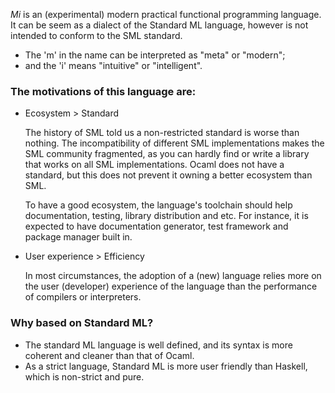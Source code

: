 *Mi* is an (experimental) modern practical functional programming language. It can be seem as a dialect of the Standard ML language, however is not intended to conform to the SML standard.

* The 'm' in the name can be interpreted as "meta" or "modern";
* and the 'i' means "intuitive" or "intelligent".

### The motivations of this language are:

* Ecosystem > Standard

	The history of SML told us a non-restricted standard is worse than nothing. The incompatibility of different SML implementations makes the SML community fragmented, as you can hardly find or write a library that works on all SML implementations. Ocaml does not have a standard, but this does not prevent it owning a better ecosystem than SML.
	
	To have a good ecosystem, the language's toolchain should help documentation, testing, library distribution and etc. For instance, it is expected to have documentation generator, test framework and package manager built in.

* User experience > Efficiency

	In most circumstances, the adoption of a (new) language relies more on the user (developer) experience of the language than the performance of compilers or interpreters.
	
### Why based on Standard ML?
* The standard ML language is well defined, and its syntax is more coherent and cleaner than that of Ocaml.
* As a strict language, Standard ML is more user friendly than Haskell, which is non-strict and pure.